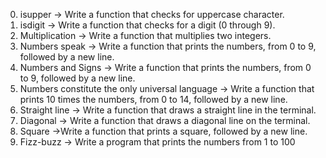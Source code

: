 0. isupper -> Write a function that checks for uppercase character.
1. isdigit -> Write a function that checks for a digit (0 through 9).
2. Multiplication -> Write a function that multiplies two integers.
3. Numbers speak -> Write a function that prints the numbers, from 0 to 9, followed by a new line.
4. Numbers and Signs -> Write a function that prints the numbers, from 0 to 9, followed by a new line.
5. Numbers constitute the only universal language -> Write a function that prints 10 times the numbers, from 0 to 14, followed by a new line.
6. Straight line -> Write a function that draws a straight line in the terminal.
7. Diagonal -> Write a function that draws a diagonal line on the terminal.
8. Square ->Write a function that prints a square, followed by a new line.
9. Fizz-buzz -> Write a program that prints the numbers from 1 to 100

